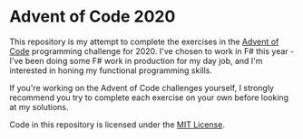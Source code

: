 # Advent of Code 2020

This repository is my attempt to complete the exercises in the [Advent of Code](https://adventofcode.com/) programming challenge for 2020. I've chosen to work in F# this year - I've been doing some F# work in production for my day job, and I'm interested in honing my functional programming skills.

If you're working on the Advent of Code challenges yourself, I strongly recommend you try to complete each exercise on your own before looking at my solutions.

Code in this repository is licensed under the [MIT License](LICENSE).
